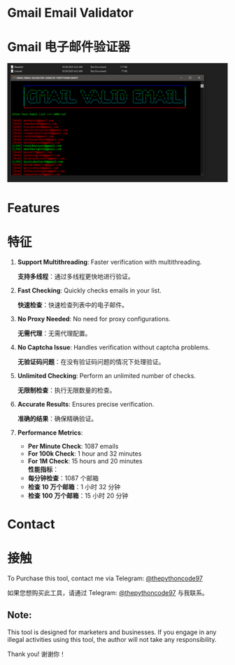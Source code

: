 # Gmail Email Validator
# Gmail 电子邮件验证器

![Gmail Valid Email Checker](https://raw.githubusercontent.com/alexrony21/Gmail-Email-Validator/refs/heads/main/Gmail_Valid_Email_Checker.png)

# Features
# 特征

1. **Support Multithreading**: Faster verification with multithreading.

   **支持多线程**：通过多线程更快地进行验证。
2. **Fast Checking**: Quickly checks emails in your list.

   **快速检查**：快速检查列表中的电子邮件。
3. **No Proxy Needed**: No need for proxy configurations.

   **无需代理**：无需代理配置。
4. **No Captcha Issue**: Handles verification without captcha problems.

   **无验证码问题**：在没有验证码问题的情况下处理验证。
5. **Unlimited Checking**: Perform an unlimited number of checks.

   **无限制检查**：执行无限数量的检查。
6. **Accurate Results**: Ensures precise verification.

   **准确的结果**：确保精确验证。
7. **Performance Metrics**:  
   - **Per Minute Check**: 1087 emails  
   - **For 100k Check**: 1 hour and 32 minutes  
   - **For 1M Check**: 15 hours and 20 minutes  
   **性能指标**：  
   - **每分钟检查**：1087 个邮箱  
   - **检查 10 万个邮箱**：1 小时 32 分钟  
   - **检查 100 万个邮箱**：15 小时 20 分钟 

# Contact
# 接触

To Purchase this tool, contact me via Telegram: [@thepythoncode97](https://t.me/thepythoncode97)

如果您想购买此工具，请通过 Telegram: [@thepythoncode97](https://t.me/thepythoncode97) 与我联系。

## Note:
This tool is designed for marketers and businesses. If you engage in any illegal activities using this tool, the author will not take any responsibility.

Thank you!
谢谢你！
